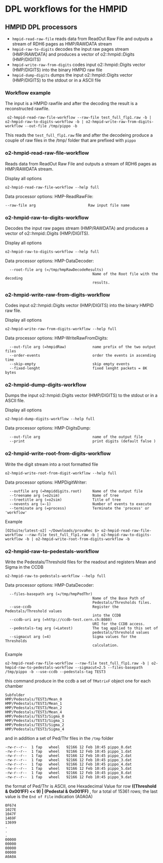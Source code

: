 <!-- doxy
\page refHMPworkflow HMP workflow
/doxy -->

# DPL workflows for the HMPID

## HMPID DPL processors

* `hmpid-read-raw-file` reads data from ReadOut Raw File and outputs a stream of RDH6 pages as HMP/RAWDATA stream
* `hmpid-raw-to-digits` decodes the input raw pages stream (HMP/RAWDATA) and produces a vector of o2::hmpid::Digits (HMP/DIGITS)
* `hmpid-write-raw-from-digits` codes input o2::hmpid::Digits vector (HMP/DIGITS) into the binary HMPID raw file
* `hmpid-dump-digits` dumps the input o2::hmpid::Digits vector (HMP/DIGITS) to the stdout or in a ASCII file

### Workflow example
The input is a HMPID rawfile and after the decoding the result is a reconstructed rawfile.

```
 o2-hmpid-read-raw-file-workflow --raw-file test_full_flp1.raw -b | o2-hmpid-raw-to-digits-workflow -b | o2-hmpid-write-raw-from-digits-workflow --out-file /tmp/pippo -b
```

This reads the `test_full_flp1.raw` file and after the decodeing produce a couple of raw files in the /tmp/ folder that are prefixed with `pippo`



### o2-hmpid-read-raw-file-workflow
Reads data from ReadOut Raw File and outputs a stream of RDH6 pages as HMP/RAWDATA stream.

Display all options

```
o2-hmpid-read-raw-file-workflow --help full
```

Data processor options: HMP-ReadRawFile:

```
--raw-file arg                        Raw input file name
```

### o2-hmpid-raw-to-digits-workflow
Decodes the input raw pages stream (HMP/RAWDATA) and produces a vector of o2::hmpid::Digits (HMP/DIGITS).

Display all options

```
o2-hmpid-raw-to-digits-workflow --help full
```

Data processor options: HMP-DataDecoder:

```
  --root-file arg (=/tmp/hmpRawDecodeResults)
                                        Name of the Root file with the decoding
                                        results.
```


### o2-hmpid-write-raw-from-digits-workflow
Codes input o2::hmpid::Digits vector (HMP/DIGITS) into the binary HMPID raw file.

Display all options

```
o2-hmpid-write-raw-from-digits-workflow --help full
```

Data processor options: HMP-WriteRawFromDigits:

```
  --out-file arg (=hmpidRaw)            name prefix of the two output files
  --order-events                        order the events in ascending time
  --skip-empty                          skip empty events
  --fixed-lenght                        fixed lenght packets = 8K bytes
```


### o2-hmpid-dump-digits-workflow
Dumps the input o2::hmpid::Digits vector (HMP/DIGITS) to the stdout or in a ASCII file.

Display all options

```
o2-hmpid-dump-digits-workflow --help full
```

Data processor options: HMP-DigitsDump:

```
  --out-file arg                        name of the output file
  --print                               print digits (default false )
```


### o2-hmpid-write-root-from-digits-workflow
Write the digit stream into a root formatted file

```
o2-hmpid-write-root-from-digit-workflow --help full
```

Data processor options: HMPDigitWriter:

```
  --outfile arg (=hmpiddigits.root)     Name of the output file
  --treename arg (=o2sim)               Name of tree
  --treetitle arg (=o2sim)              Title of tree
  --nevents arg (=-1)                   Number of events to execute
  --terminate arg (=process)            Terminate the 'process' or 'workflow'
```

Example

```
[O2Suite/latest-o2] ~/Downloads/provaRec $> o2-hmpid-read-raw-file-workflow --raw-file test_full_flp1.raw -b | o2-hmpid-raw-to-digits-workflow -b | o2-hmpid-write-root-from-digits-workflow -b
```

### o2-hmpid-raw-to-pedestals-workflow
Write the Pedestals/Threshold files for the readout and registers Mean and Sigma in the CCDB

```
o2-hmpid-raw-to-pedestals-workflow --help full
```

Data processor options: HMP-DataDecoder:

```
  --files-basepath arg (=/tmp/hmpPedThr)
                                        Name of the Base Path of
                                        Pedestals/Thresholds files.
  --use-ccdb                            Register the Pedestals/Threshold values
                                        into the CCDB
  --ccdb-uri arg (=http://ccdb-test.cern.ch:8080)
                                        URI for the CCDB access.
  --pedestals-tag arg (=Latest)         The tag applied to this set of
                                        pedestals/threshold values
  --sigmacut arg (=4)                   Sigma values for the Thresholds
                                        calculation.
```

Example

```
o2-hmpid-read-raw-file-workflow --raw-file test_full_flp1.raw -b | o2-hmpid-raw-to-pedestals-workflow --sigmacut=2.5 --files-basepath /tmp/pippo -b --use-ccdb --pedestals-tag TEST3
```

this command produce in the ccdb a set of `TMatrixF` object one for each chamber

```
Subfolder
HMP/Pedestals/TEST3/Mean_0
HMP/Pedestals/TEST3/Mean_1
HMP/Pedestals/TEST3/Mean_2
HMP/Pedestals/TEST3/Mean_4
HMP/Pedestals/TEST3/Sigma_0
HMP/Pedestals/TEST3/Sigma_1
HMP/Pedestals/TEST3/Sigma_2
HMP/Pedestals/TEST3/Sigma_4
```

and in addition a set of Ped/Thr files in the `/tmp` folder

```
-rw-r--r--  1 fap   wheel   92166 12 Feb 10:45 pippo_0.dat
-rw-r--r--  1 fap   wheel   92166 12 Feb 10:45 pippo_1.dat
-rw-r--r--  1 fap   wheel   92166 12 Feb 10:45 pippo_2.dat
-rw-r--r--  1 fap   wheel   92166 12 Feb 10:45 pippo_3.dat
-rw-r--r--  1 fap   wheel   92166 12 Feb 10:45 pippo_4.dat
-rw-r--r--  1 fap   wheel   92166 12 Feb 10:45 pippo_5.dat
-rw-r--r--  1 fap   wheel   92166 12 Feb 10:45 pippo_8.dat
-rw-r--r--  1 fap   wheel   92166 12 Feb 10:45 pippo_9.dat
```

the format of Ped/Thr is ASCII, one Hexadecimal Value for row **((Threshold & 0x001FF) << 9) | (Pedestal & 0x001FF)** , for a total of 15361 rows; the last value is the `End of File` indication (A0A0A)

```
0F674
1027E
1047F
1469F
13699
.
.
.
00000
00000
00000
00000
A0A0A
```
